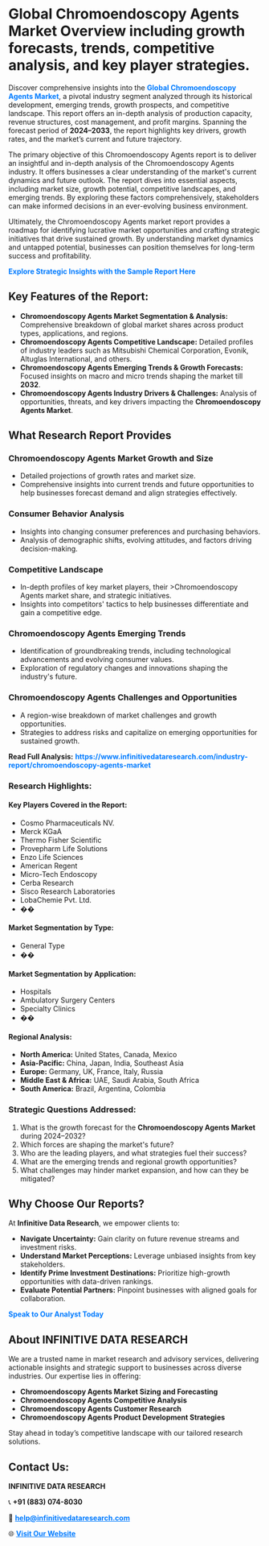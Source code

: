 <h1>Global Chromoendoscopy Agents Market Overview including growth forecasts, trends, competitive analysis, and key player strategies.</h1>
<p>
Discover comprehensive insights into the 
<a href="https://www.infinitivedataresearch.com/industry-report/chromoendoscopy-agents-market" rel="dofollow" style="color: #007BFF; text-decoration: none;"><strong>Global Chromoendoscopy Agents Market</strong></a>, a pivotal industry segment analyzed through its historical development, emerging trends, growth prospects, and competitive landscape. This report offers an in-depth analysis of production capacity, revenue structures, cost management, and profit margins. Spanning the forecast period of <strong>2024–2033</strong>, the report highlights key drivers, growth rates, and the market’s current and future trajectory.
</p>
<p>
The primary objective of this Chromoendoscopy Agents report is to deliver an insightful and in-depth analysis of the Chromoendoscopy Agents industry. It offers businesses a clear understanding of the market's current dynamics and future outlook. The report dives into essential aspects, including market size, growth potential, competitive landscapes, and emerging trends. By exploring these factors comprehensively, stakeholders can make informed decisions in an ever-evolving business environment.
</p>
<p>
Ultimately, the Chromoendoscopy Agents market report provides a roadmap for identifying lucrative market opportunities and crafting strategic initiatives that drive sustained growth. By understanding market dynamics and untapped potential, businesses can position themselves for long-term success and profitability.
</p>
<p>
<a href="https://www.infinitivedataresearch.com/request-sample/reportId=108807" style="color: #007BFF; text-decoration: none;"><strong>Explore Strategic Insights with the Sample Report Here</strong></a>
</p>

<h2>Key Features of the Report:</h2>
<ul>
<li><strong>Chromoendoscopy Agents Market Segmentation & Analysis:</strong> Comprehensive breakdown of global market shares across product types, applications, and regions.</li>
<li><strong>Chromoendoscopy Agents Competitive Landscape:</strong> Detailed profiles of industry leaders such as Mitsubishi Chemical Corporation, Evonik, Altuglas International, and others.</li>
<li><strong>Chromoendoscopy Agents Emerging Trends & Growth Forecasts:</strong> Focused insights on macro and micro trends shaping the market till <strong>2032</strong>.</li>
<li><strong>Chromoendoscopy Agents Industry Drivers & Challenges:</strong> Analysis of opportunities, threats, and key drivers impacting the <strong>Chromoendoscopy Agents Market</strong>.</li>
</ul>

<h2>What Research Report Provides</h2>
<h3>Chromoendoscopy Agents Market Growth and Size</h3>
<ul>
<li>Detailed projections of growth rates and market size.</li>
<li>Comprehensive insights into current trends and future opportunities to help businesses forecast demand and align strategies effectively.</li>
</ul>

<h3>Consumer Behavior Analysis</h3>
<ul>
<li>Insights into changing consumer preferences and purchasing behaviors.</li>
<li>Analysis of demographic shifts, evolving attitudes, and factors driving decision-making.</li>
</ul>

<h3>Competitive Landscape</h3>
<ul>
<li>In-depth profiles of key market players, their >Chromoendoscopy Agents market share, and strategic initiatives.</li>
<li>Insights into competitors' tactics to help businesses differentiate and gain a competitive edge.</li>
</ul>

<h3>Chromoendoscopy Agents Emerging Trends</h3>
<ul>
<li>Identification of groundbreaking trends, including technological advancements and evolving consumer values.</li>
<li>Exploration of regulatory changes and innovations shaping the industry's future.</li>
</ul>

<h3>Chromoendoscopy Agents Challenges and Opportunities</h3>
<ul>
<li>A region-wise breakdown of market challenges and growth opportunities.</li>
<li>Strategies to address risks and capitalize on emerging opportunities for sustained growth.</li>
</ul>
<p><strong>Read Full Analysis:</strong> <a href="https://www.infinitivedataresearch.com/industry-report/chromoendoscopy-agents-market" rel="dofollow" style="color: #007BFF; text-decoration: none;"><strong>https://www.infinitivedataresearch.com/industry-report/chromoendoscopy-agents-market</strong></a></p>
<h3>Research Highlights:</h3>
<h4>Key Players Covered in the Report:</h4>
<ul><li>Cosmo Pharmaceuticals NV.</li><li>Merck KGaA</li><li>Thermo Fisher Scientific</li><li>Provepharm Life Solutions</li><li>Enzo Life Sciences</li><li>American Regent</li><li>Micro-Tech Endoscopy</li><li>Cerba Research</li><li>Sisco Research Laboratories</li><li>LobaChemie Pvt. Ltd.</li><li>��</li></ul>
<h4>Market Segmentation by Type:</h4>
<ul><li>General Type</li><li>��</li></ul>
<h4>Market Segmentation by Application:</h4>
<ul><li>Hospitals</li><li>Ambulatory Surgery Centers</li><li>Specialty Clinics</li><li>��</li></ul>

<h4>Regional Analysis:</h4>
<ul>
<li><strong>North America:</strong> United States, Canada, Mexico</li>
<li><strong>Asia-Pacific:</strong> China, Japan, India, Southeast Asia</li>
<li><strong>Europe:</strong> Germany, UK, France, Italy, Russia</li>
<li><strong>Middle East & Africa:</strong> UAE, Saudi Arabia, South Africa</li>
<li><strong>South America:</strong> Brazil, Argentina, Colombia</li>
</ul>

<h3>Strategic Questions Addressed:</h3>
<ol>
<li>What is the growth forecast for the <strong>Chromoendoscopy Agents Market</strong> during 2024–2032?</li>
<li>Which forces are shaping the market's future?</li>
<li>Who are the leading players, and what strategies fuel their success?</li>
<li>What are the emerging trends and regional growth opportunities?</li>
<li>What challenges may hinder market expansion, and how can they be mitigated?</li>
</ol>

<h2>Why Choose Our Reports?</h2>
<p>At <strong>Infinitive Data Research</strong>, we empower clients to:</p>
<ul>
<li><strong>Navigate Uncertainty:</strong> Gain clarity on future revenue streams and investment risks.</li>
<li><strong>Understand Market Perceptions:</strong> Leverage unbiased insights from key stakeholders.</li>
<li><strong>Identify Prime Investment Destinations:</strong> Prioritize high-growth opportunities with data-driven rankings.</li>
<li><strong>Evaluate Potential Partners:</strong> Pinpoint businesses with aligned goals for collaboration.</li>
</ul>
<p><a href="https://www.infinitivedataresearch.com/industry-report/chromoendoscopy-agents-market" rel="dofollow" style="color: #007BFF; text-decoration: none;"><strong>Speak to Our Analyst Today</strong></a></p>

<h2>About INFINITIVE DATA RESEARCH</h2>
<p>We are a trusted name in market research and advisory services, delivering actionable insights and strategic support to businesses across diverse industries. Our expertise lies in offering:</p>
<ul>
<li><strong>Chromoendoscopy Agents Market Sizing and Forecasting</strong></li>
<li><strong>Chromoendoscopy Agents Competitive Analysis</strong></li>
<li><strong>Chromoendoscopy Agents Customer Research</strong></li>
<li><strong>Chromoendoscopy Agents Product Development Strategies</strong></li>
</ul>
<p>Stay ahead in today’s competitive landscape with our tailored research solutions.</p>

<h2>Contact Us:</h2>
<p><strong>INFINITIVE DATA RESEARCH</strong></p>
<p>📞 <strong>+91 (883) 074-8030</strong></p>
<p>📧 <strong><a href="mailto:help@infinitivedataresearch.com" style="color: #007BFF;">help@infinitivedataresearch.com</a></strong></p>
<p>🌐 <strong><a href="https://www.infinitivedataresearch.com" rel="dofollow" style="color: #007BFF;">Visit Our Website</a></strong></p>